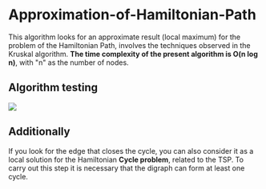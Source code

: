 # Approximation-of-Hamiltonian-Path
This algorithm looks for an approximate result (local maximum) for the problem of the Hamiltonian Path, involves the techniques observed in the Kruskal algorithm. **The time complexity of the present algorithm is O(n log n)**, with "n" as the number of nodes.

## Algorithm testing

<img src="https://github.com/francoMG/Approximation-of-Hamiltonian-Path/blob/master/test.png"/>

## Additionally
If you look for the edge that closes the cycle, you can also consider it as a local solution for the Hamiltonian **Cycle problem**, related to the TSP. To carry out this step it is necessary that the digraph can form at least one cycle.

